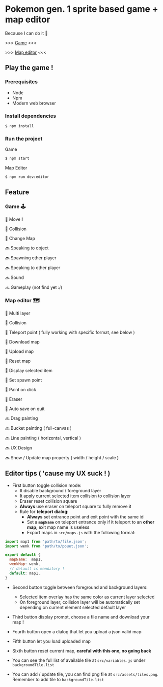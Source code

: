 # Pokemon gen. 1 sprite based game + map editor
Because I can do it 💪

\>>> [Game](https://is-this-pkmn-game.netlify.com/) <<<

\>>> [Map editor](https://editor-is-this-pkmn-game.netlify.com/) <<<

## Play the game !

### Prerequisites

- Node
- Npm
- Modern web browser

### Install dependencies

```bash
$ npm install
```

### Run the project

Game
```bash
$ npm start
```

Map Editor
```bash
$ npm run dev:editor
```

## Feature
### Game 🕹
📌 Move !

📌 Collision

📌 Change Map

🔜 Speaking to object

🔜 Spawning other player

🔜 Speaking to other player

🔜 Sound

🔜 Gameplay (not find yet :/)

### Map editor 🗺
📌 Multi layer

📌 Collision

📌 Teleport point ( fully working with specific format, see below )

📌 Download map

📌 Upload map

📌 Reset map

📌 Display selected item

📌 Set spawn point

📌 Paint on click

📌 Eraser

📌 Auto save on quit

🔜 Drag painting

🔜 Bucket painting ( full-canvas )

🔜 Line painting ( horizontal, vertical )

🔜 UX Design

🔜 Show / Update map property ( width / height / scale )

## Editor tips ( 'cause my UX suck ! )

- First button toggle collision mode:
	* It disable background / foreground layer
	* It apply current selected item collision to collision layer
	* Eraser reset collision square
	* **Always** use eraser on teleport square to fully remove it
	* Rule for **teleport dialog**:
		* **Always** set entrance point and exit point with the same id
		* Set a **`mapName`** on teleport entrance only if it teleport to an **other map**, exit map name is useless
		* Export maps in `src/maps.js` with the following format:
```js
import map1 from 'path/to/file.json';
import wenk from 'path/to/pouet.json';

export default {
  mapName:  map1,
  wenkMap: wenk,
  // default is mandatory !
  default: map1,
}
```
- Second button toggle between foreground and background layers:
	* Selected item overlay has the same color as current layer selected
	* On foreground layer, collision layer will be automatically set depending on current element selected default layer
	
- Third button display prompt, choose a file name and download your map !

- Fourth button open a dialog that let you upload a json valid map

- Fifth button let you load uploaded map

- Sixth button reset current map, **careful with this one, no going back**

- You can see the full list of available tile at `src/variables.js` under `backgroundTile.list`

- You can add / update tile, you can find png file at `src/assets/tiles.png`. Remember to add tile to `backgroundTile.list`

